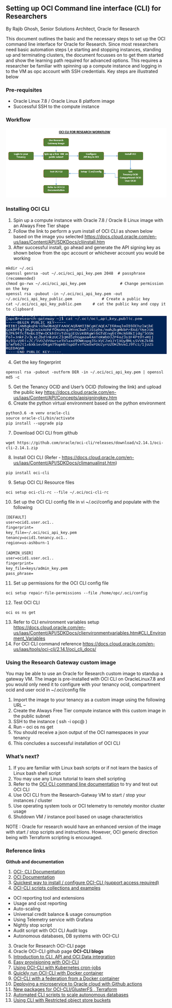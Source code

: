 ## Setting up OCI Command line interface (CLI) for Researchers

By Rajib Ghosh, Senior Solutions Architect, Oracle for Research

This document outlines the basic and the necessary steps to set up the OCI command line interface for Oracle for Research. Since most researchers need basic automation steps I,e starting and stopping instances, standing up and terminating clusters, the document focusses on to get them started and show the learning path required for advanced options. This requires a researcher be familiar with spinning up a compute instance and logging in to the VM as opc account with SSH credentials. Key steps are illustrated below

### Pre-requisites
* Oracle Linux 7.8 / Oracle Linux 8 platform image
* Successful SSH to the compute instance

### Workflow
![](images/OCICLI-2.PNG)

### Installing OCI CLI
1.	Spin up a compute instance with Oracle 7.8 / Oracle 8 Linux image with an Always Free Tier shape
2.	Follow the link to perform a yum install of OCI CLI as shown below based on the image you selected
https://docs.cloud.oracle.com/en-us/iaas/Content/API/SDKDocs/cliinstall.htm 
3.	After successful install, go ahead and generate the API signing key as shown below from the opc account or whichever account you would be working
<pre><code>mkdir ~/.oci
openssl genrsa -out ~/.oci/oci_api_key.pem 2048  # passphrase (recommended) 
chmod go-rwx ~/.oci/oci_api_key.pem               # Change permission on the key
openssl rsa -pubout -in ~/.oci/oci_api_key.pem -out ~/.oci/oci_api_key_public.pem             # Create a public key
cat ~/.oci/oci_api_key_public.pem     # cat the public key and copy it to clipboard 
</code></pre>
![](images/OCICLI-1.png)

4.	Get the key fingerprint 
<pre><code>openssl rsa -pubout -outform DER -in ~/.oci/oci_api_key.pem | openssl md5 -c</code></pre>
5.	Get the Tenancy OCID and User’s OCID (following the link) and upload the public key
https://docs.cloud.oracle.com/en-us/iaas/Content/API/Concepts/apisigningkey.htm 
6.	Create the python virtual environment based on the python environment
<pre><code>python3.6 -m venv oracle-cli
source oracle-cli/bin/activate
pip install --upgrade pip</code></pre>
7.	Download OCI CLI from github
<pre><code>wget https://github.com/oracle/oci-cli/releases/download/v2.14.1/oci-cli-2.14.1.zip</code></pre>
8.	Install OCI CLI 
(Refer - https://docs.cloud.oracle.com/en-us/iaas/Content/API/SDKDocs/climanualinst.htm)
<pre><code>pip install oci-cli</code></pre>
9.	Setup OCI CLI Resource files 
<pre><code>oci setup oci-cli-rc --file ~/.oci/oci-cli-rc</code></pre>
10.	Set up the OCI CLI config file in vi ~/.oci/config and populate with the following 
<pre><code>[DEFAULT]
user=ocid1.user.oc1..<unique_ID>
fingerprint=<your_fingerprint>
key_file=~/.oci/oci_api_key.pem
tenancy=ocid1.tenancy.oc1..<unique_ID>
region=us-ashburn-1

[ADMIN_USER]
user=ocid1.user.oc1..<unique_ID>
fingerprint=<your_fingerprint>
key_file=keys/admin_key.pem
pass_phrase=<your_passphrase></code></pre> 
11.	Set up permissions for the OCI CLI config file 
<pre><code>oci setup repair-file-permissions --file /home/opc/.oci/config</code></pre>
12.	Test OCI CLI 
<pre><code>oci os ns get</code></pre>
13.	Refer to CLI environment variables setup 
https://docs.cloud.oracle.com/en-us/iaas/Content/API/SDKDocs/clienvironmentvariables.htm#CLI_Environment_Variables
14.	For OCI CLI command reference 
https://docs.cloud.oracle.com/en-us/iaas/tools/oci-cli/2.14.1/oci_cli_docs/ 

### Using the Research Gateway custom image

You may be able to use an Oracle for Research custom image to standup a gateway VM. The image is pre-installed with OCI CLI on OracleLinux7.8 and you would only need it to configure with your tenancy ocid, compartment ocid and user ocid in ~/.oci/config file 

1.	Import the image to your tenancy as a custom image using the following URL – 
2.	Create the Always Free Tier compute instance with this custom image in the public subnet
3.	SSH to the instance ( ssh -i <pvt key> opc@<public IP> )
4.	Run – oci os ns get 
5.	You should receive a json output of the OCI namespaces in your tenancy
6.	This concludes a successful installation of OCI CLI

### What’s next? 

1.	If you are familiar with Linux bash scripts or if not learn the basics of Linux bash shell script
2.	You may use any Linux tutorial to learn shell scripting
3.	Refer to the [OCI CLI command line documentation](https://docs.cloud.oracle.com/en-us/iaas/tools/oci-cli/2.14.1/oci_cli_docs/) to try and test out OCI CLI 
4.	Use OCI CLI from the Research-Gatway VM to start / stop your instances / cluster
5.	Use operating system tools or OCI telemetry to remotely monitor cluster usage
6.	Shutdown VM / instance pool based on usage characteristics

NOTE : Oracle for research would have an enhanced version of the image with start / stop scripts and instructions. However, OCI generic direction being with Terraform scripting is encouraged.

### Reference links
**Github and documentation**
1. [OCI- CLI Documentation](https://docs.cloud.oracle.com/en-us/iaas/tools/oci-cli/2.14.4/oci_cli_docs/cmdref/resource-manager.html)
2. [OCI Documentation](https://docs.cloud.oracle.com/en-us/iaas/Content/API/Concepts/cliconcepts.htm)
3. [Quickest way to install / configure OCI-CLI (support access required)](https://support.oracle.com/epmos/faces/DocumentDisplay?_afrLoop=210726212199712&parent=EXTERNAL_SEARCH&sourceId=BULLETIN&id=2432759.1&_afrWindowMode=0&_adf.ctrl-state=z1syd1md1_4)
4. [OCI-CLI scripts collections and examples](https://www.oc-blog.com/oci-scripts-and-example-code/)
* OCI reporting tool and extensions
* Usage and cost reporting
* Auto-scaling 
* Universal credit balance & usage consumption
* Using Telemetry service with Grafana 
* Nightly stop script
* Audit script with OCI CLI Audit logs 
* Autonomous databases, DB systems with OCI-CLI
3. Oracle for Research OCI-CLI page
4. Oracle OCI-CLI github page 
**OCI-CLI blogs** 
1. [Introduction to CLI, API and OCI Data integration](https://blogs.oracle.com/dataintegration/introduction-to-cli%2c-api-for-oracle-cloud-infrastructure-oci-data-integration)
2. [Easy provisioning with OCI-CLI](https://blogs.oracle.com/linux/easy-provisioning-of-cloud-instances-on-oracle-cloud-infrastructure-with-the-oci-cli)
3. [Using OCI-CLI with Kubernetes cron-jobs](https://blogs.oracle.com/cloudnative/scheduling-oci-cli-commands-to-run-via-a-kubernetes-cronjob)
4. [Quickly run OCI-CLI with Docker container](https://blogs.oracle.com/developers/get-going-quickly-with-command-line-interface-for-oracle-cloud-infrastructure-using-docker-container)
4. [OCI-CLI with a federation from a Docker container](https://www.ateam-oracle.com/using-the-oci-cli-with-a-federated-user-from-a-docker-container-or-over-ssh)
5. [Deploying a microservice to Oracle cloud with Github actions](https://blogs.oracle.com/developers/adventures-in-cicd-4-deploying-a-microservice-to-the-oracle-cloud-with-github-actions-oci-cli-edition)
6. [New packages for OCI-CLI/GlusterFS , Terraform](https://blogs.oracle.com/wim/new-packages-added-to-oracle-linux-oci-sdkcli%2c-more-epel-packages%2c-glusterfs-server%2c-terraform%2c)
8. [Automated CLI scripts to scale autonomous databases](https://www.ateam-oracle.com/automated-cli-scripts-to-scale-autonomous-database-cpus)
9. [Using CLI with Restricted object store buckets](https://blogs.oracle.com/cloud-infrastructure/use-the-cli-with-restricted-object-storage-buckets)

